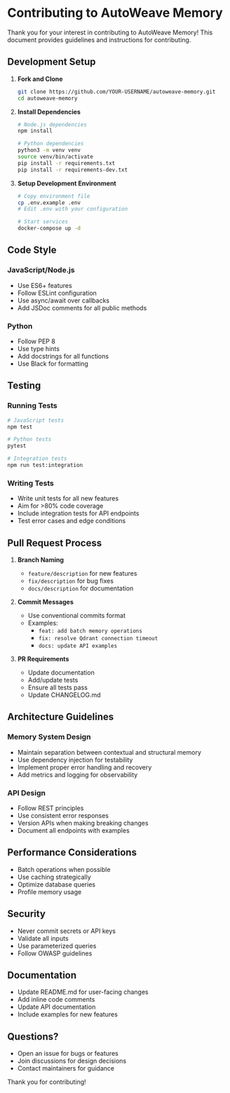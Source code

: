 # Contributing to AutoWeave Memory

Thank you for your interest in contributing to AutoWeave Memory! This document provides guidelines and instructions for contributing.

## Development Setup

1. **Fork and Clone**
   ```bash
   git clone https://github.com/YOUR-USERNAME/autoweave-memory.git
   cd autoweave-memory
   ```

2. **Install Dependencies**
   ```bash
   # Node.js dependencies
   npm install
   
   # Python dependencies
   python3 -m venv venv
   source venv/bin/activate
   pip install -r requirements.txt
   pip install -r requirements-dev.txt
   ```

3. **Setup Development Environment**
   ```bash
   # Copy environment file
   cp .env.example .env
   # Edit .env with your configuration
   
   # Start services
   docker-compose up -d
   ```

## Code Style

### JavaScript/Node.js
- Use ES6+ features
- Follow ESLint configuration
- Use async/await over callbacks
- Add JSDoc comments for all public methods

### Python
- Follow PEP 8
- Use type hints
- Add docstrings for all functions
- Use Black for formatting

## Testing

### Running Tests
```bash
# JavaScript tests
npm test

# Python tests
pytest

# Integration tests
npm run test:integration
```

### Writing Tests
- Write unit tests for all new features
- Aim for >80% code coverage
- Include integration tests for API endpoints
- Test error cases and edge conditions

## Pull Request Process

1. **Branch Naming**
   - `feature/description` for new features
   - `fix/description` for bug fixes
   - `docs/description` for documentation

2. **Commit Messages**
   - Use conventional commits format
   - Examples:
     - `feat: add batch memory operations`
     - `fix: resolve Qdrant connection timeout`
     - `docs: update API examples`

3. **PR Requirements**
   - Update documentation
   - Add/update tests
   - Ensure all tests pass
   - Update CHANGELOG.md

## Architecture Guidelines

### Memory System Design
- Maintain separation between contextual and structural memory
- Use dependency injection for testability
- Implement proper error handling and recovery
- Add metrics and logging for observability

### API Design
- Follow REST principles
- Use consistent error responses
- Version APIs when making breaking changes
- Document all endpoints with examples

## Performance Considerations

- Batch operations when possible
- Use caching strategically
- Optimize database queries
- Profile memory usage

## Security

- Never commit secrets or API keys
- Validate all inputs
- Use parameterized queries
- Follow OWASP guidelines

## Documentation

- Update README.md for user-facing changes
- Add inline code comments
- Update API documentation
- Include examples for new features

## Questions?

- Open an issue for bugs or features
- Join discussions for design decisions
- Contact maintainers for guidance

Thank you for contributing!